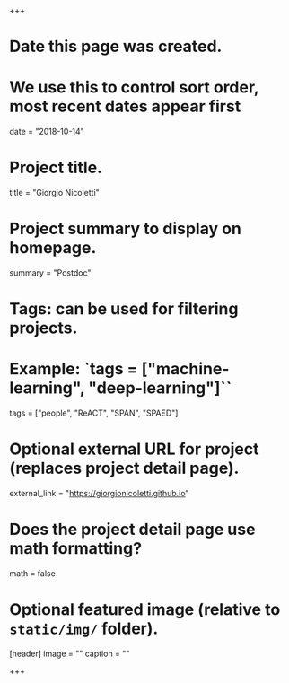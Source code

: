 +++
# Date this page was created.
# We use this to control sort order, most recent dates appear first
date = "2018-10-14"

# Project title.
title = "Giorgio Nicoletti"

# Project summary to display on homepage.
summary = "Postdoc"

# Tags: can be used for filtering projects.
# Example: `tags = ["machine-learning", "deep-learning"]``
tags = ["people", "ReACT", "SPAN", "SPAED"]

# Optional external URL for project (replaces project detail page).
external_link = "https://giorgionicoletti.github.io"

# Does the project detail page use math formatting?
math = false

# Optional featured image (relative to `static/img/` folder).
[header]
image = ""
caption = ""

+++
